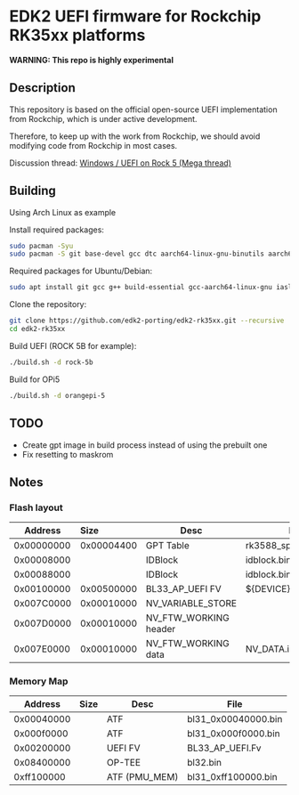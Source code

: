 # EDK2 UEFI firmware for Rockchip RK35xx platforms

**WARNING: This repo is highly experimental**

## Description

This repository is based on the official open-source UEFI implementation from Rockchip, which is under active development.

Therefore, to keep up with the work from Rockchip, we should avoid modifying code from Rockchip in most cases.

Discussion thread: [Windows / UEFI on Rock 5 (Mega thread)](https://forum.radxa.com/t/windows-uefi-on-rock-5-mega-thread/12924)

## Building

Using Arch Linux as example

Install required packages:
```bash
sudo pacman -Syu
sudo pacman -S git base-devel gcc dtc aarch64-linux-gnu-binutils aarch64-linux-gnu-gcc aarch64-linux-gnu-glibc python python-pyelftools iasl --needed
```

Required packages for Ubuntu/Debian:
```bash
sudo apt install git gcc g++ build-essential gcc-aarch64-linux-gnu iasl python3-pyelftools
```

Clone the repository:
```bash
git clone https://github.com/edk2-porting/edk2-rk35xx.git --recursive
cd edk2-rk35xx
```

Build UEFI (ROCK 5B for example):
```bash
./build.sh -d rock-5b
```

Build for OPi5
```bash
./build.sh -d orangepi-5
```

## TODO
 - Create gpt image in build process instead of using the prebuilt one
 - Fix resetting to maskrom

## Notes

### Flash layout

| Address    | Size       | Desc                  | File                   |
| ---------- | :--------- | --------------------- | ---------------------- |
| 0x00000000 | 0x00004400 | GPT Table             | rk3588_spi_nor_gpt.img |
| 0x00008000 |            | IDBlock               | idblock.bin            |
| 0x00088000 |            | IDBlock               | idblock.bin            |
| 0x00100000 | 0x00500000 | BL33_AP_UEFI FV       | ${DEVICE}_EFI.itb      |
| 0x007C0000 | 0x00010000 | NV_VARIABLE_STORE     |                        |
| 0x007D0000 | 0x00010000 | NV_FTW_WORKING header |                        |
| 0x007E0000 | 0x00010000 | NV_FTW_WORKING data   | NV_DATA.img            |

### Memory Map

| Address    | Size | Desc          | File                |
| ---------- | :--: | ------------- | ------------------- |
| 0x00040000 |      | ATF           | bl31_0x00040000.bin |
| 0x000f0000 |      | ATF           | bl31_0x000f0000.bin |
| 0x00200000 |      | UEFI FV       | BL33_AP_UEFI.Fv     |
| 0x08400000 |      | OP-TEE        | bl32.bin            |
| 0xff100000 |      | ATF (PMU_MEM) | bl31_0xff100000.bin |
